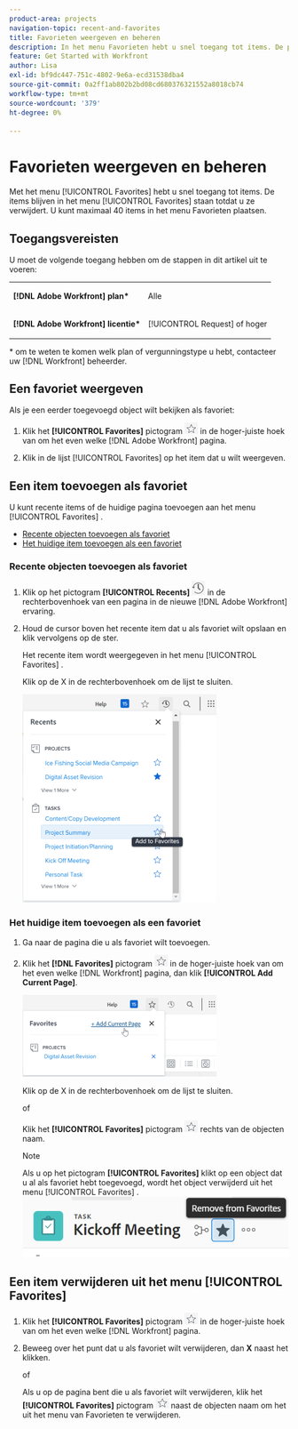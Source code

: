 ```yaml
---
product-area: projects
navigation-topic: recent-and-favorites
title: Favorieten weergeven en beheren
description: In het menu Favorieten hebt u snel toegang tot items. De punten blijven op het menu van Favorieten tot u hen verwijdert. U kunt maximaal 40 items in het menu Favorieten plaatsen.
feature: Get Started with Workfront
author: Lisa
exl-id: bf9dc447-751c-4802-9e6a-ecd31538dba4
source-git-commit: 0a2ff1ab802b2bd08cd680376321552a8018cb74
workflow-type: tm+mt
source-wordcount: '379'
ht-degree: 0%

---
```


# Favorieten weergeven en beheren

Met het menu [!UICONTROL Favorites] hebt u snel toegang tot items. De items blijven in het menu [!UICONTROL Favorites] staan totdat u ze verwijdert. U kunt maximaal 40 items in het menu Favorieten plaatsen.

## Toegangsvereisten

U moet de volgende toegang hebben om de stappen in dit artikel uit te voeren:

<table style="table-layout:auto"> 
 <col> 
 </col> 
 <col> 
 </col> 
 <tbody> 
  <tr> 
   <td role="rowheader"><strong>[!DNL Adobe Workfront] plan*</strong></td> 
   <td> <p>Alle</p> </td> 
  </tr> 
  <tr> 
   <td role="rowheader"><strong>[!DNL Adobe Workfront] licentie*</strong></td> 
   <td> <p>[!UICONTROL Request] of hoger</p> </td> 
  </tr> 
 </tbody> 
</table>

&#42; om te weten te komen welk plan of vergunningstype u hebt, contacteer uw [!DNL Workfront] beheerder.

## Een favoriet weergeven

Als je een eerder toegevoegd object wilt bekijken als favoriet:

1. Klik het **[!UICONTROL Favorites]** pictogram ![ Favorieten ](assets/favorites-icon.png) in de hoger-juiste hoek van om het even welke [!DNL Adobe Workfront] pagina.

1. Klik in de lijst [!UICONTROL Favorites] op het item dat u wilt weergeven.

## Een item toevoegen als favoriet

U kunt recente items of de huidige pagina toevoegen aan het menu [!UICONTROL Favorites] .

* [Recente objecten toevoegen als favoriet](#add-recent-items-as-a-favorite)
* [Het huidige item toevoegen als een favoriet](#add-the-current-item-as-a-favorite)

### Recente objecten toevoegen als favoriet

1. Klik op het pictogram **[!UICONTROL Recents]** ![[!UICONTROL Recents]](assets/recents-icon-40x43.png) in de rechterbovenhoek van een pagina in de nieuwe [!DNL Adobe Workfront] ervaring.
1. Houd de cursor boven het recente item dat u als favoriet wilt opslaan en klik vervolgens op de ster.

   Het recente item wordt weergegeven in het menu [!UICONTROL Favorites] .

   Klik op de X in de rechterbovenhoek om de lijst te sluiten.

   ![ Favoriet een recent punt ](assets/favorite-recent-item-2022-350x375.png)

### Het huidige item toevoegen als een favoriet

1. Ga naar de pagina die u als favoriet wilt toevoegen.
1. Klik het **[!DNL Favorites]** pictogram ![ Favorieten ](assets/favorites-icon.png) in de hoger-juiste hoek van om het even welke [!DNL Workfront] pagina, dan klik **[!UICONTROL Add Current Page]**.

   ![ voeg huidige pagina aan favorieten toe ](assets/add-current-page-favorite-2022-350x147.png)

   Klik op de X in de rechterbovenhoek om de lijst te sluiten.

   of

   Klik het **[!UICONTROL Favorites]** pictogram ![ Favorieten ](assets/favorites-icon.png) rechts van de objecten naam.

   >[!NOTE]
   >
   >Als u op het pictogram **[!UICONTROL Favorites]** klikt op een object dat u al als favoriet hebt toegevoegd, wordt het object verwijderd uit het menu [!UICONTROL Favorites] .\
   >![ verwijder uit favorieten ](assets/nwe-remove-from-favorites-350x52.png)

## Een item verwijderen uit het menu [!UICONTROL Favorites]

1. Klik het **[!UICONTROL Favorites]** pictogram ![ Favorieten ](assets/favorites-icon.png) in de hoger-juiste hoek van om het even welke [!DNL Workfront] pagina.

1. Beweeg over het punt dat u als favoriet wilt verwijderen, dan **X** naast het klikken.

   of

   Als u op de pagina bent die u als favoriet wilt verwijderen, klik het **[!UICONTROL Favorites]** pictogram ![ Favorieten ](assets/favorites-icon.png) naast de objecten naam om het uit het menu van Favorieten te verwijderen.
